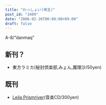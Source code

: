 ```yaml
---
title: "わっしょい(埼玉)"
post_id: "3409"
date: "2006-02-26T00:00:00+09:00"
draft: false
---
```



A-8/“danmaq”

## 新刊？



  * 東方ラミカ(秘封倶楽部,みょん,魔理沙/50yen)
## 既刊



  * [Leila Prismriver](/!/leila/)(音楽CD/300yen)
